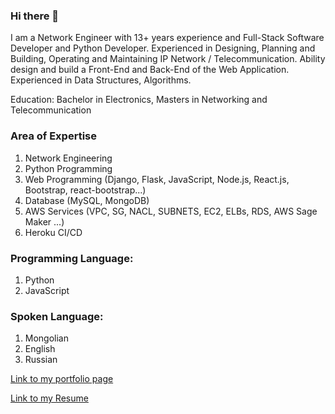 ### Hi there 👋

<!--
**Toogii2019/Toogii2019** is a ✨ _special_ ✨ repository because its `README.md` (this file) appears on your GitHub profile.

Here are some ideas to get you started:

- 🔭 I’m currently working on ...
- 🌱 I’m currently learning ...
- 👯 I’m looking to collaborate on ...
- 🤔 I’m looking for help with ...
- 💬 Ask me about ...
- 📫 How to reach me: ...
- 😄 Pronouns: ...
- ⚡ Fun fact: ...
-->

I am a Network Engineer with 13+ years experience and Full-Stack Software Developer and Python Developer.
Experienced in Designing, Planning and Building, Operating and Maintaining IP Network / Telecommunication. Ability design and build a Front-End and Back-End of the Web Application.
Experienced in Data Structures, Algorithms. 

Education: Bachelor in Electronics, Masters in Networking and Telecommunication

### Area of Expertise

1. Network Engineering
2. Python Programming
3. Web Programming (Django, Flask, JavaScript, Node.js, React.js, Bootstrap, react-bootstrap...)
4. Database (MySQL, MongoDB)
5. AWS Services (VPC, SG, NACL, SUBNETS, EC2, ELBs, RDS, AWS Sage Maker ...)
6. Heroku CI/CD

### Programming Language:
1. Python
2. JavaScript

### Spoken Language: 
1. Mongolian
2. English
3. Russian

[Link to my portfolio page ](https://toogii-profile-02786.herokuapp.com/)

[Link to my Resume](https://drive.google.com/file/d/1ETUC7lx-GEipR05K_3H9BfdeJE3WX30f/view?usp=sharing)
